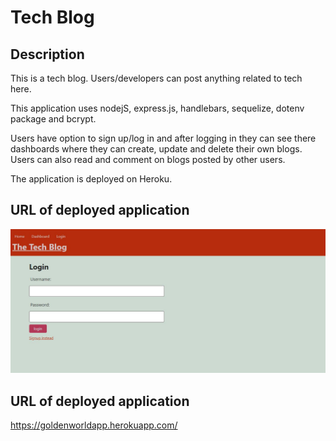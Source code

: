 # Tech Blog

## Description

This is a tech blog. Users/developers can post anything related to tech here.

This application uses nodejS, express.js, handlebars, sequelize, dotenv package and bcrypt. 

Users have option to sign up/log in and after logging in they can see there dashboards where they can create, update and delete their own blogs. Users can also read and comment on blogs posted by other users.

The application is deployed on Heroku.

## URL of deployed application
![](assets/Tech-Blog.JPG)

## URL of deployed application

https://goldenworldapp.herokuapp.com/


